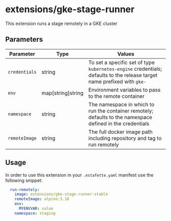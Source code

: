 # extensions/gke-stage-runner

This extension runs a stage remotely in a GKE cluster

## Parameters

| Parameter             | Type              | Values                                                                                                                  |
| --------------------- | ----------------- | ----------------------------------------------------------------------------------------------------------------------- |
| `credentials`         | string            | To set a specific set of type `kubernetes-engine` credentials; defaults to the release target name prefixed with `gke-` |
| `env`                 | map[string]string | Environment variables to pass to the remote container                                                                   |
| `namespace`           | string            | The namespace in which to run the container remotely; defaults to the namespace defined in the credentials              |
| `remoteImage`         | string            | The full docker image path including repository and tag to run remotely                                                 |

## Usage

In order to use this extension in your `.estafette.yaml` manifest use the following snippet:

```yaml
  run-remotely:
    image: extensions/gke-stage-runner:stable
    remoteImage: alpine:3.10
    env:
      MYENVVAR: value
    namespace: staging
```
